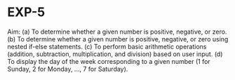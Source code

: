 # EXP-5
Aim: (a) To determine whether a given number is positive, negative, or zero. 
     (b) To determine whether a given number is positive, negative, or zero using nested if-else statements. 
     (c) To perform basic arithmetic operations (addition, subtraction, multiplication, and division) based on user input. 
     (d) To display the day of the week corresponding to a given number (1 for Sunday, 2 for Monday, ..., 7 for Saturday).
